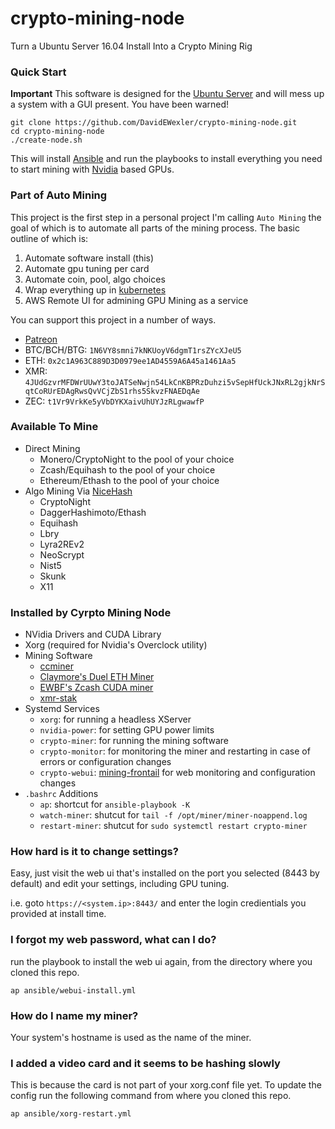# crypto-mining-node
Turn a Ubuntu Server 16.04 Install Into a Crypto Mining Rig

### Quick Start

**Important** This software is designed for the [Ubuntu Server](https://www.ubuntu.com/download/server) and will mess
up a system with a GUI present. You have been warned!
```
git clone https://github.com/DavidEWexler/crypto-mining-node.git
cd crypto-mining-node
./create-node.sh
```
This will install [Ansible](https://www.ansible.com/) and run the playbooks to install everything you need to start
mining with [Nvidia](https://www.nvidida.com/) based GPUs.

### Part of Auto Mining

This project is the first step in a personal project I'm calling ```Auto Mining``` the goal of which is to automate all parts
of the mining process.  The basic outline of which is:

 1. Automate software install (this)
 2. Automate gpu tuning per card
 3. Automate coin, pool, algo choices
 4. Wrap everything up in [kubernetes](https://kubernetes.io/)
 5. AWS Remote UI for admining GPU Mining as a service
 
You can support this project in a number of ways.

 * [Patreon](https://www.patreon.com/user?u=6740160)
 * BTC/BCH/BTG: ```1N6VY8smni7kNKUoyV6dgmT1rsZYcXJeU5```
 * ETH: ```0x2c1A963C889D3D0979ee1AD4559A6A45a1461Aa5```
 * XMR: ```4JUdGzvrMFDWrUUwY3toJATSeNwjn54LkCnKBPRzDuhzi5vSepHfUckJNxRL2gjkNrSqtCoRUrEDAgRwsQvVCjZbS1rhs5SkvzFNAEDqAe```
 * ZEC: ```t1Vr9VrkKe5yVbDYKXaivUhUYJzRLgwawfP```
 
### Available To Mine

 - Direct Mining
   - Monero/CryptoNight to the pool of your choice
   - Zcash/Equihash to the pool of your choice
   - Ethereum/Ethash to the pool of your choice
 - Algo Mining Via [NiceHash](https://www.nicehash.com/)
   - CryptoNight
   - DaggerHashimoto/Ethash
   - Equihash
   - Lbry
   - Lyra2REv2
   - NeoScrypt
   - Nist5
   - Skunk
   - X11

### Installed by Cyrpto Mining Node

 - NVidia Drivers and CUDA Library
 - Xorg (required for Nvidia's Overclock utility)
 - Mining Software
   - [ccminer](https://github.com/tpruvot/ccminer.git)
   - [Claymore's Duel ETH Miner](https://github.com/nanopool/Claymore-Dual-Miner/releases)
   - [EWBF's Zcash CUDA miner](https://github.com/nanopool/ewbf-miner/releases/)
   - [xmr-stak](https://github.com/fireice-uk/xmr-stak.git)
 - Systemd Services
   - ```xorg```: for running a headless XServer
   - ```nvidia-power```: for setting GPU power limits
   - ```crypto-miner```: for running the mining software
   - ```crypto-monitor```: for monitoring the miner and restarting in case of errors or configuration changes
   - ```crypto-webui```: [mining-frontail](https://github.com/DavidEWexler/mining-frontail) for web monitoring and configuration changes
 - ```.bashrc``` Additions
   - ```ap```: shortcut for ```ansible-playbook -K```
   - ```watch-miner```: shutcut for ```tail -f /opt/miner/miner-noappend.log```
   - ```restart-miner```: shutcut for ```sudo systemctl restart crypto-miner```

### How hard is it to change settings?

Easy, just visit the web ui that's installed on the port you selected (8443 by default) and edit your settings, including GPU tuning.

i.e. goto ```https://<system.ip>:8443/``` and enter the login credientials you provided at install time.

### I forgot my web password, what can I do?

run the playbook to install the web ui again, from the directory where you cloned this repo.
```
ap ansible/webui-install.yml
```
### How do I name my miner?

Your system's hostname is used as the name of the miner.

### I added a video card and it seems to be hashing slowly

This is because the card is not part of your xorg.conf file yet.  To update the config run the following command from where you cloned
this repo.
```
ap ansible/xorg-restart.yml
```
